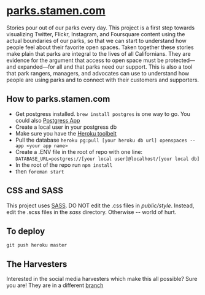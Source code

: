 [parks.stamen.com](http://parks.stamen.com)
===================

Stories pour out of our parks every day. This project is a first step towards visualizing Twitter, Flickr, Instagram, and Foursquare content using the actual boundaries of our parks, so that we can start to understand how people feel about their favorite open spaces. Taken together these stories make plain that parks are integral to the lives of all Californians. They are evidence for the argument that access to open space must be protected—and expanded—for all and that parks need our support. This is also a tool that park rangers, managers, and advocates can use to understand how people are using parks and to connect with their customers and supporters.

How to parks.stamen.com
-------------------
   * Get postgress installed. `brew install postgres` is one way to go. You could also <a href="http://postgresapp.com/">Postgress App</a>
   * Create a local user in your postgress db
   * Make sure you have the <a href="https://toolbelt.heroku.com/">Heroku toolbelt</a>
   * Pull the database `heroku pg:pull [your heroku db url] openspaces --app <your app name>`
   * Create a .ENV file in the root of repo with one line: `DATABASE_URL=postgres://[your local user]@localhost/[your local db]`
   * In the root of the repo run `npm install`
   * then `foreman start`

CSS and SASS
------------
This project uses <a href="http://sass-lang.com/">SASS</a>. DO NOT edit the .css files in *public/style*. Instead, edit the .scss files in the *sass* directory. Otherwise -- world of hurt.

To deploy
---------
`git push heroku master`

The Harvesters
---------
Interested in the social media harvesters which make this all possible? Sure you are! They are in a different [branch](https://github.com/stamen/parks.stamen.com/tree/node-harvester)
